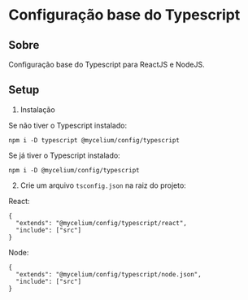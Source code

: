 # Configuração base do Typescript

## Sobre

Configuração base do Typescript para ReactJS e NodeJS.

## Setup

1. Instalação

Se não tiver o Typescript instalado:

```
npm i -D typescript @mycelium/config/typescript
```

Se já tiver o Typescript instalado:

```
npm i -D @mycelium/config/typescript
```

2. Crie um arquivo `tsconfig.json` na raiz do projeto:

React:

```
{
  "extends": "@mycelium/config/typescript/react",
  "include": ["src"]
}
```

Node:

```
{
  "extends": "@mycelium/config/typescript/node.json",
  "include": ["src"]
}
```
